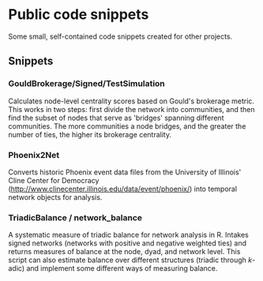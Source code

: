 # Public code snippets

Some small, self-contained code snippets created for other projects.

## Snippets

### GouldBrokerage/Signed/TestSimulation
Calculates node-level centrality scores based on Gould's brokerage metric. This works in two steps: first divide the network into communities, and then find the subset of nodes that serve as 'bridges' spanning different communities. The more communities a node bridges, and the greater the number of ties, the higher its brokerage centrality.

### Phoenix2Net
Converts historic Phoenix event data files from the University of Illinois' Cline Center for Democracy (http://www.clinecenter.illinois.edu/data/event/phoenix/) into temporal network objects for analysis.

### TriadicBalance / network_balance
A systematic measure of triadic balance for network analysis in R. Intakes signed networks (networks with positive and negative weighted ties) and returns measures of balance at the node, dyad, and network level. This script can also estimate balance over different structures (triadic through _k_-adic) and implement some different ways of measuring balance.
